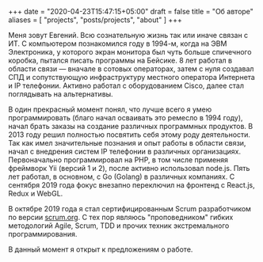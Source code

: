 +++
date = "2020-04-23T15:47:15+05:00"
draft = false
title = "Об авторе"
aliases = [
	"projects",
	"posts/projects",
	"about"
]
+++

Меня зовут Евгений. Всю сознательную жизнь так или иначе связан с ИТ. С компьютером познакомился году в 1994-м, когда на ЭВМ Электроника, у которого экран монитора был чуть больше спичечного коробка, пытался писать программы на Бейсике. 8 лет работал в области связи&nbsp;&mdash; вначале в сотовых операторах, затем с нуля создавал СПД и сопутствующую инфраструктуру местного оператора Интернета и IP телефонии. Активно работал с оборудованием Cisco, далее стал поглядывать на альтернативы.

В один прекрасный момент понял, что лучше всего я умею программировать (благо начал осваивать это ремесло в 1994 году), начал брать заказы на создание различных программных продуктов. В 2013 году решил полностью посвятить себя этому роду деятельности. Так как имел значительные познания и опыт работы в области связи, начал с внедрения систем IP телефонии в различных организациях. Первоначально программировал на PHP, в том числе применяя фреймворк Yii (версий 1 и 2), после активно использовал node.js. Пять лет работал, в основном, c Go (Golang) в различных компаниях. С сентября 2019 года фокус внезапно переключил на фронтенд с React.js, Redux и WebGL.

В октябре 2019 года я стал сертифицированным Scrum разработчиком по версии [scrum.org](https://www.scrum.org/certificates/466107). С тех пор являюсь "проповедником" гибких методологий Agile, Scrum, TDD и прочих техник экстремального программирования.

В данный момент я открыт к предложениям о работе.
